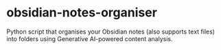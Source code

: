 # obsidian-notes-organiser
Python script that organises your Obsidian notes (also supports text files) into folders using Generative AI-powered content analysis.
